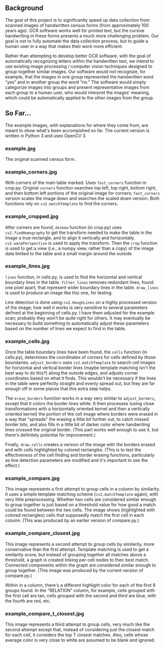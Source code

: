## Background

The goal of this project is to significantly speed up data collection
from scanned images of handwritten census forms (from approximately
100 years ago).
OCR software works well for printed text, but the cursive
handwriting in these forms presents a much
more challenging problem. Our goal is not to fully
automate the data collection process, but to guide a human user in
a way that makes their work more efficient.

Rather than attempting
to develop better OCR software, with the goal of automatically
recognizing letters within the handwritten text, we intend to use
existing image processing / computer vision techniques designed to
group together similar images. Our software would not recognize,
for example, that the images in one group represented the
handwritten word “yes” and in another group the word “no.” The
software would simply categorize images into groups and present
representative images from each group to a human user, who would
interpret the images’ meaning, which could be automatically applied
to the other images from the group.

## So Far...

The example images, with explanations for where they come from,
are meant to show what's been accompished so far.  The current
version is written in Python 3 and uses OpenCV 3.

### example.jpg

The original scanned census form.

### example\_corners.jpg

With corners of the main table marked.  Uses `fast_corners`
function in crop.py.  Original `corners` function searches top
left, top right, bottom right, and then bottom left portions of
the original image for corners; `fast_corners` version scales
the image down and searches the scaled down version.  Both
functions rely on `cv2.matchTemplate` to find the corners.

### example\_cropped.jpg

After corners are found, `deskew` function (in crop.py) uses
`cv2.findHomography` to get the transform needed to make the
table in the image a true rectangle, and to align it vertically
and horizontally.  `cv2.warpPerspective` is used to apply the
transform.  Then the `crop` function is used to get a view
(i.e., a numpy view, rather than a copy) of the image data limited
to the table and a small margin around the outside.

### example\_lines.jpg

`lines` function, in cells.py, is used to find the horizontal and
vertical boundary lines in the table.  `filter_lines` removes
redundant lines, found one pixel apart, that represent wider
boundary lines in the table.  `draw_lines` is used to produce
an image like this one, for testing.

Line detection is done using `cv2.HoughLines` on a highly
processed version of the image; how well it works is very
sensitive to several parameters defined at the
beginning of cells.py.  I have them adjusted for the example
scan; probably they won't be quite right for others.  It may
eventually be necessary to build something to
automatically adjust these parameters based on the number of
lines we expect to find in the table.

### example\_cells.jpg

Once the table boundary lines have been found, the `cells` function
(in cells.py), determines the coordinates of corners for cells
defined by those boundaries.  `adjust_borders` uses
`cv2.matchTemplate` to search cell images for horizontal and
vertical border lines (maybe template matching isn't the best way
to do this?) along the outside edges, and adjusts corner
coordinates based on what it finds.  This wouldn't be necessary
if the lines in the table were perfectly straight and evenly
spread out, but they are far enough off in some places that this
extra step helps.

The `erase_borders` function works in a way very similar to
`adjust_borders`, except that it colors the border lines white.
It then processes (using close transformations with a horizontally
oriented kernel and then a vertically oriented kernel) the portion
of the cell image where borders
were erased in a way that "spreads" the erasing a little bit
further out, to catch missed border bits, and also fills in a
little bit of darker color where handwriting lines crossed the
original border.  (This part works well enough to use it, but
there's definitely potential for improvement.)

Finally, `draw_cells` creates a version of the image with the
borders erased and with cells highlighted by colored rectangles.
(This is to test the effectiveness of the cell finding and
border erasing functions, particularly as line detection parameters
are modified and it's important to see the effect.)

### example\_compare.jpg

This image represents a first attempt to group cells in a column
by similarity.  It uses a simple template matching scheme
(`cv2.matchTemplate` again), with very little preprocessing.
Whether two cells are considered similar enough to group together
is just based on a threshold value for how good a match could
be found between the two cells.  The image shows (highlighted
with colored rectangles) cells that supposedly match the first
cell in each column.  (This was produced by an earlier version of
compare.py.)

### example\_compare\_closest.jpg

This image represents a second attempt to group cells by similarity,
more conservative than the first attempt.  Template matching is
used to get a similarity score, but instead of grouping together
all matches above a threshold, a graph is created linking per-cell
nodes to their best match.  Connected components within the graph
are considered similar enough to group together.  (This image
was produced by the current version of compare.py.)

Within in a column, there's a different highlight color for
each of the first 8 groups found.  In the "RELATION" column, for
example, cells grouped with the first cell are tan, cells grouped
with the second and third are blue, with the fourth are red, etc.

### example\_compare\_t\_closest.jpg

This image represents a third attempt to group cells, very much
like the second attempt except that, instead of considering just
the closest match for each cell, it considers the top T closest
matches.  Also, cells whose average color is very close to white
are assumed to be blank and ignored.
